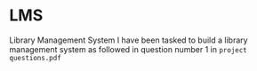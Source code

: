 # LMS
Library Management System
I have been tasked to build a library management system as followed in question number 1 in ```project questions.pdf```